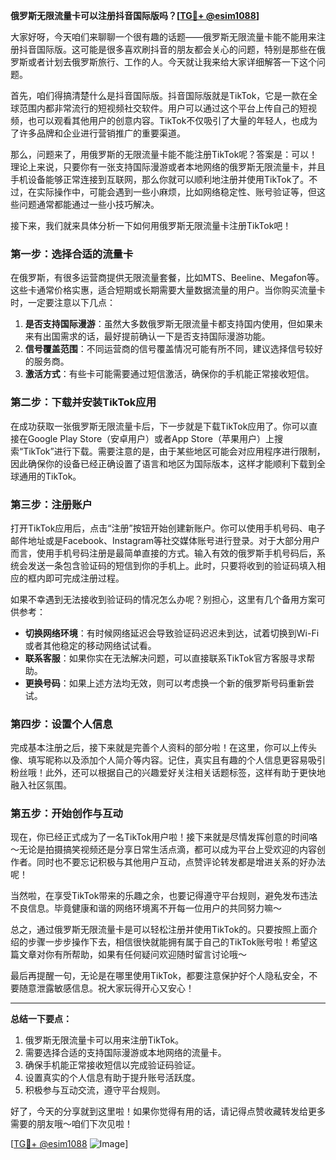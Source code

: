 **俄罗斯无限流量卡可以注册抖音国际版吗？[[TG💪+ @esim1088](https://t.me/s/esim1088)]**

大家好呀，今天咱们来聊聊一个很有趣的话题——俄罗斯无限流量卡能不能用来注册抖音国际版。这可能是很多喜欢刷抖音的朋友都会关心的问题，特别是那些在俄罗斯或者计划去俄罗斯旅行、工作的人。今天就让我来给大家详细解答一下这个问题。

首先，咱们得搞清楚什么是抖音国际版。抖音国际版就是TikTok，它是一款在全球范围内都非常流行的短视频社交软件。用户可以通过这个平台上传自己的短视频，也可以观看其他用户的创意内容。TikTok不仅吸引了大量的年轻人，也成为了许多品牌和企业进行营销推广的重要渠道。

那么，问题来了，用俄罗斯的无限流量卡能不能注册TikTok呢？答案是：可以！理论上来说，只要你有一张支持国际漫游或者本地网络的俄罗斯无限流量卡，并且手机设备能够正常连接到互联网，那么你就可以顺利地注册并使用TikTok了。不过，在实际操作中，可能会遇到一些小麻烦，比如网络稳定性、账号验证等，但这些问题通常都能通过一些小技巧解决。

接下来，我们就来具体分析一下如何用俄罗斯无限流量卡注册TikTok吧！

### 第一步：选择合适的流量卡

在俄罗斯，有很多运营商提供无限流量套餐，比如MTS、Beeline、Megafon等。这些卡通常价格实惠，适合短期或长期需要大量数据流量的用户。当你购买流量卡时，一定要注意以下几点：

1. **是否支持国际漫游**：虽然大多数俄罗斯无限流量卡都支持国内使用，但如果未来有出国需求的话，最好提前确认一下是否支持国际漫游功能。
2. **信号覆盖范围**：不同运营商的信号覆盖情况可能有所不同，建议选择信号较好的服务商。
3. **激活方式**：有些卡可能需要通过短信激活，确保你的手机能正常接收短信。

### 第二步：下载并安装TikTok应用

在成功获取一张俄罗斯无限流量卡后，下一步就是下载TikTok应用了。你可以直接在Google Play Store（安卓用户）或者App Store（苹果用户）上搜索“TikTok”进行下载。需要注意的是，由于某些地区可能会对应用程序进行限制，因此确保你的设备已经正确设置了语言和地区为国际版本，这样才能顺利下载到全球通用的TikTok。

### 第三步：注册账户

打开TikTok应用后，点击“注册”按钮开始创建新账户。你可以使用手机号码、电子邮件地址或是Facebook、Instagram等社交媒体账号进行登录。对于大部分用户而言，使用手机号码注册是最简单直接的方式。输入有效的俄罗斯手机号码后，系统会发送一条包含验证码的短信到你的手机上。此时，只要将收到的验证码填入相应的框内即可完成注册过程。

如果不幸遇到无法接收到验证码的情况怎么办呢？别担心，这里有几个备用方案可供参考：

- **切换网络环境**：有时候网络延迟会导致验证码迟迟未到达，试着切换到Wi-Fi或者其他稳定的移动网络试试看。
- **联系客服**：如果你实在无法解决问题，可以直接联系TikTok官方客服寻求帮助。
- **更换号码**：如果上述方法均无效，则可以考虑换一个新的俄罗斯号码重新尝试。

### 第四步：设置个人信息

完成基本注册之后，接下来就是完善个人资料的部分啦！在这里，你可以上传头像、填写昵称以及添加个人简介等内容。记住，真实且有趣的个人信息更容易吸引粉丝哦！此外，还可以根据自己的兴趣爱好关注相关话题标签，这样有助于更快地融入社区氛围。

### 第五步：开始创作与互动

现在，你已经正式成为了一名TikTok用户啦！接下来就是尽情发挥创意的时间咯～无论是拍摄搞笑视频还是分享日常生活点滴，都可以成为平台上受欢迎的内容创作者。同时也不要忘记积极与其他用户互动，点赞评论转发都是增进关系的好办法呢！

当然啦，在享受TikTok带来的乐趣之余，也要记得遵守平台规则，避免发布违法不良信息。毕竟健康和谐的网络环境离不开每一位用户的共同努力嘛～

总之，通过俄罗斯无限流量卡是可以轻松注册并使用TikTok的。只要按照上面介绍的步骤一步步操作下去，相信很快就能拥有属于自己的TikTok账号啦！希望这篇文章对你有所帮助，如果有任何疑问欢迎随时留言讨论哦～

最后再提醒一句，无论是在哪里使用TikTok，都要注意保护好个人隐私安全，不要随意泄露敏感信息。祝大家玩得开心又安心！

---

**总结一下要点：**
1. 俄罗斯无限流量卡可以用来注册TikTok。
2. 需要选择合适的支持国际漫游或本地网络的流量卡。
3. 确保手机能正常接收短信以完成验证码验证。
4. 设置真实的个人信息有助于提升账号活跃度。
5. 积极参与互动交流，遵守平台规则。

好了，今天的分享就到这里啦！如果你觉得有用的话，请记得点赞收藏转发给更多需要的朋友哦～咱们下次见啦！

[[TG💪+ @esim1088](https://t.me/s/esim1088) ![Image](https://i.postimg.cc/4NQfJmqS/Snipaste-2025-05-13-00-14-12.png)]